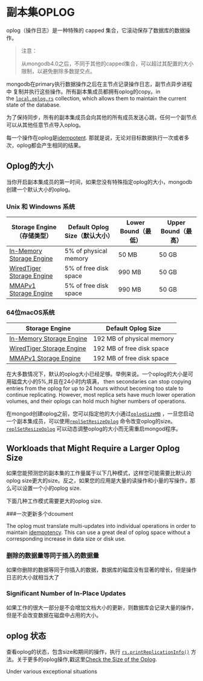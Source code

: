 # 副本集OPLOG

oplog（操作日志）是一种特殊的 capped 集合，它滚动保存了数据库的数据操作。

> 注意：
>
> 从mongodb4.0之后，不同于其他的capped集合，可以超过其配置的大小限制，以避免删除多数提交点。 

mongodb在primary执行数据操作之后在主节点记录操作日志，副节点异步进程中 复制并执行这些操作。所有副本集成员都拥有oplog的copy。in the [`local.oplog.rs`](https://docs.mongodb.com/manual/reference/local-database/#local.oplog.rs) collection, which allows them to maintain the current state of the database. 

为了保持同步，所有的副本集成员会向其他的所有成员发送心跳，任何一个副节点可以从其他任意节点导入oplog。

每一个操作在oplog是[idempotent](https://docs.mongodb.com/manual/reference/glossary/#term-idempotent). 那就是说，无论对目标数据执行一次或者多次，oplog都会产生相同的结果。



## Oplog的大小

当你开启副本集成员的第一时间，如果您没有特殊指定oplog的大小，mongodb创建一个默认大小的oplog。

### Unix 和 Windowns 系统

| Storage Engine（存储类型）                                   | Default Oplog Size（默认大小） | Lower Bound（最低） | Upper Bound（最高） |
| ------------------------------------------------------------ | ------------------------------ | ------------------- | ------------------- |
| [In-Memory Storage Engine](https://docs.mongodb.com/manual/core/inmemory/) | 5% of physical memory          | 50 MB               | 50 GB               |
| [WiredTiger Storage Engine](https://docs.mongodb.com/manual/core/wiredtiger/) | 5% of free disk space          | 990 MB              | 50 GB               |
| [MMAPv1 Storage Engine](https://docs.mongodb.com/manual/core/mmapv1/) | 5% of free disk space          | 990 MB              | 50 GB               |



### 64位macOS系统

| Storage Engine                                               | Default Oplog Size        |
| ------------------------------------------------------------ | ------------------------- |
| [In-Memory Storage Engine](https://docs.mongodb.com/manual/core/inmemory/) | 192 MB of physical memory |
| [WiredTiger Storage Engine](https://docs.mongodb.com/manual/core/wiredtiger/) | 192 MB of free disk space |
| [MMAPv1 Storage Engine](https://docs.mongodb.com/manual/core/mmapv1/) | 192 MB of free disk space |

在大多数情况下，默认的oplog大小已经足够。举例来说。一个oplog的大小是可用磁盘大小的5%,并且在24小时内填满， then secondaries can stop copying entries from the oplog for up to 24 hours without becoming too stale to continue replicating. However, most replica sets have much lower operation volumes, and their oplogs can hold much higher numbers of operations. 

在mongod创建oplog之前，您可以指定他的大小通过[`oplogSizeMB`](https://docs.mongodb.com/manual/reference/configuration-options/#replication.oplogSizeMB) ，一旦您启动一个副本集成员，可以使用[`replSetResizeOplog`](https://docs.mongodb.com/manual/reference/command/replSetResizeOplog/#dbcmd.replSetResizeOplog)  命令改变oplog的size。[`replSetResizeOplog`](https://docs.mongodb.com/manual/reference/command/replSetResizeOplog/#dbcmd.replSetResizeOplog)  可以动态调整oplog的大小而无需重启mongod程序。

## Workloads that Might Require a Larger Oplog Size

如果您能预测您的副本集的工作量属于以下几种模式，这样您可能需要比默认的oplog size更大的size。反之，如果您的应用是大量的读操作和小量的写操作，那么可以设置一个小的oplog size.

下面几种工作模式需要更大的oplog size.

###一次更新多个dcoument

The oplog must translate multi-updates into individual operations in order to maintain [idempotency](https://docs.mongodb.com/manual/reference/glossary/#term-idempotent). This can use a great deal of oplog space without a corresponding increase in data size or disk use. 

### 删除的数据量等同于插入的数据量

如果你删除的数据等同于你插入的数据，数据库的磁盘没有显著的增长，但是操作日志的大小就相当大了



### Significant Number of In-Place Updates

如果工作的很大一部分是不会增加文档大小的更新，则数据库会记录大量的操作，但是不会改变数据在磁盘中占用的大小。

## oplog 状态

查看oplog的状态，包含size和期间的操作，执行 [`rs.printReplicationInfo()`](https://docs.mongodb.com/manual/reference/method/rs.printReplicationInfo/#rs.printReplicationInfo)  方法。关于更多的oplog操作,戳这里[Check the Size of the Oplog](https://docs.mongodb.com/manual/tutorial/troubleshoot-replica-sets/#replica-set-troubleshooting-check-oplog-size). 



Under various exceptional situations 